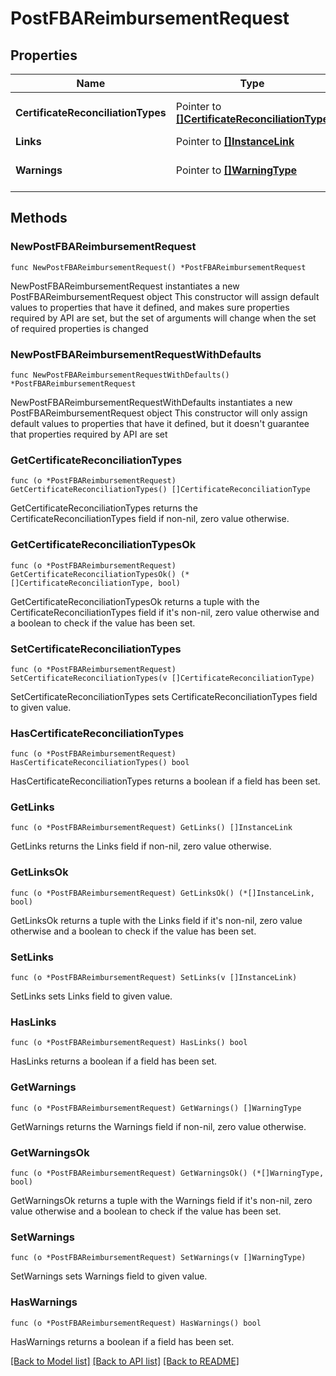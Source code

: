 # PostFBAReimbursementRequest

## Properties

Name | Type | Description | Notes
------------ | ------------- | ------------- | -------------
**CertificateReconciliationTypes** | Pointer to [**[]CertificateReconciliationType**](CertificateReconciliationType.md) | List of CertificateReconciliationType criteria | [optional] 
**Links** | Pointer to [**[]InstanceLink**](InstanceLink.md) |  | [optional] 
**Warnings** | Pointer to [**[]WarningType**](WarningType.md) | Used in conjunction with the Success element to define a business error. | [optional] 

## Methods

### NewPostFBAReimbursementRequest

`func NewPostFBAReimbursementRequest() *PostFBAReimbursementRequest`

NewPostFBAReimbursementRequest instantiates a new PostFBAReimbursementRequest object
This constructor will assign default values to properties that have it defined,
and makes sure properties required by API are set, but the set of arguments
will change when the set of required properties is changed

### NewPostFBAReimbursementRequestWithDefaults

`func NewPostFBAReimbursementRequestWithDefaults() *PostFBAReimbursementRequest`

NewPostFBAReimbursementRequestWithDefaults instantiates a new PostFBAReimbursementRequest object
This constructor will only assign default values to properties that have it defined,
but it doesn't guarantee that properties required by API are set

### GetCertificateReconciliationTypes

`func (o *PostFBAReimbursementRequest) GetCertificateReconciliationTypes() []CertificateReconciliationType`

GetCertificateReconciliationTypes returns the CertificateReconciliationTypes field if non-nil, zero value otherwise.

### GetCertificateReconciliationTypesOk

`func (o *PostFBAReimbursementRequest) GetCertificateReconciliationTypesOk() (*[]CertificateReconciliationType, bool)`

GetCertificateReconciliationTypesOk returns a tuple with the CertificateReconciliationTypes field if it's non-nil, zero value otherwise
and a boolean to check if the value has been set.

### SetCertificateReconciliationTypes

`func (o *PostFBAReimbursementRequest) SetCertificateReconciliationTypes(v []CertificateReconciliationType)`

SetCertificateReconciliationTypes sets CertificateReconciliationTypes field to given value.

### HasCertificateReconciliationTypes

`func (o *PostFBAReimbursementRequest) HasCertificateReconciliationTypes() bool`

HasCertificateReconciliationTypes returns a boolean if a field has been set.

### GetLinks

`func (o *PostFBAReimbursementRequest) GetLinks() []InstanceLink`

GetLinks returns the Links field if non-nil, zero value otherwise.

### GetLinksOk

`func (o *PostFBAReimbursementRequest) GetLinksOk() (*[]InstanceLink, bool)`

GetLinksOk returns a tuple with the Links field if it's non-nil, zero value otherwise
and a boolean to check if the value has been set.

### SetLinks

`func (o *PostFBAReimbursementRequest) SetLinks(v []InstanceLink)`

SetLinks sets Links field to given value.

### HasLinks

`func (o *PostFBAReimbursementRequest) HasLinks() bool`

HasLinks returns a boolean if a field has been set.

### GetWarnings

`func (o *PostFBAReimbursementRequest) GetWarnings() []WarningType`

GetWarnings returns the Warnings field if non-nil, zero value otherwise.

### GetWarningsOk

`func (o *PostFBAReimbursementRequest) GetWarningsOk() (*[]WarningType, bool)`

GetWarningsOk returns a tuple with the Warnings field if it's non-nil, zero value otherwise
and a boolean to check if the value has been set.

### SetWarnings

`func (o *PostFBAReimbursementRequest) SetWarnings(v []WarningType)`

SetWarnings sets Warnings field to given value.

### HasWarnings

`func (o *PostFBAReimbursementRequest) HasWarnings() bool`

HasWarnings returns a boolean if a field has been set.


[[Back to Model list]](../README.md#documentation-for-models) [[Back to API list]](../README.md#documentation-for-api-endpoints) [[Back to README]](../README.md)



